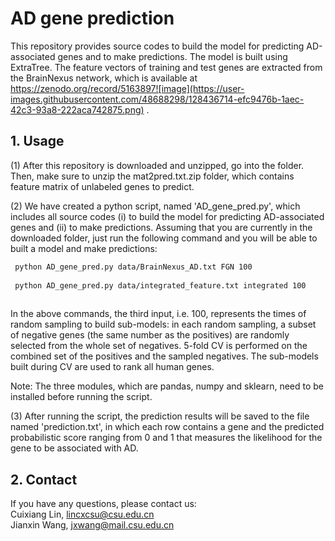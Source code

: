 # AD gene prediction
This repository provides source codes to build the model for predicting AD-associated genes and to make predictions. The model is built using ExtraTree. The feature vectors of training and test genes are extracted from the BrainNexus network, which is available at https://zenodo.org/record/5163897![image](https://user-images.githubusercontent.com/48688298/128436714-efc9476b-1aec-42c3-93a8-222aca742875.png)
.

## 1. Usage
(1) After this repository is downloaded and unzipped, go into the folder. Then, make sure to unzip the mat2pred.txt.zip folder, which contains feature matrix of unlabeled genes to predict.

(2) We have created a python script, named 'AD_gene_pred.py', which includes all source codes (i) to build the model for predicting AD-associated genes and (ii) to make predictions.
Assuming that you are currently in the downloaded folder, just run the following command and you will be able to built a model and make predictions:

```bash
 python AD_gene_pred.py data/BrainNexus_AD.txt FGN 100
 
 python AD_gene_pred.py data/integrated_feature.txt integrated 100
 
 ```
In the above commands, the third input, i.e. 100, represents the times of random sampling to build sub-models: in each random sampling, a subset of negative genes (the same number as the positives) are randomly selected from the whole set of negatives. 5-fold CV is performed on the combined set of the positives and the sampled negatives. The sub-models built during CV are used to rank all human genes.

Note: The three modules, which are pandas, numpy and sklearn, need to be installed before running the script. 

(3) After running the script, the prediction results will be saved to the file named 'prediction.txt', in which each row contains a gene and the predicted probabilistic score ranging from 0 and 1 that measures the likelihood for the gene to be associated with AD.

## 2. Contact
If you have any questions, please contact us:<br>
Cuixiang Lin, lincxcsu@csu.edu.cn <br>
Jianxin Wang, jxwang@mail.csu.edu.cn<br>
